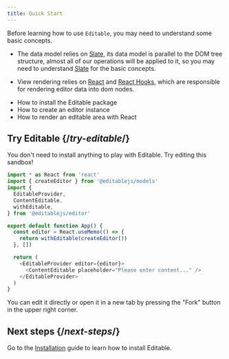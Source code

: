 ```yaml
---
title: Quick Start
---
```


<Intro>

Before learning how to use `Editable`, you may need to understand some basic concepts.

- The data model relies on [Slate](https://docs.slatejs.org/), its data model is parallel to the DOM tree structure, almost all of our operations will be applied to it, so you may need to understand [Slate](https://docs.slatejs.org/) for the basic concepts.

- View rendering relies on [React](https://reactjs.org) and [React Hooks](https://reactjs.org/docs/hooks-intro.html), which are responsible for rendering editor data into dom nodes.

</Intro>

<YouWillLearn>

- How to install the Editable package
- How to create an editor instance
- How to render an editable area with React

</YouWillLearn>

## Try Editable {/*try-editable*/}

You don't need to install anything to play with Editable. Try editing this sandbox!

<Sandpack>

```js
import * as React from 'react'
import { createEditor } from '@editablejs/models'
import {
  EditableProvider,
  ContentEditable,
  withEditable,
} from '@editablejs/editor'

export default function App() {
  const editor = React.useMemo(() => {
    return withEditable(createEditor())
  }, [])

  return (
    <EditableProvider editor={editor}>
      <ContentEditable placeholder="Please enter content..." />
    </EditableProvider>
  )
}

```

</Sandpack>

You can edit it directly or open it in a new tab by pressing the "Fork" button in the upper right corner.

## Next steps {/*next-steps*/}

Go to the [Installation](/learn/installation) guide to learn how to install Editable.

